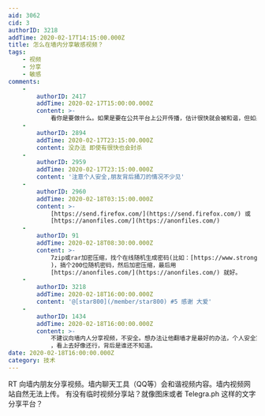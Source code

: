 ```yaml
---
aid: 3062
cid: 3
authorID: 3218
addTime: 2020-02-17T14:15:00.000Z
title: 怎么在墙内分享敏感视频？
tags:
    - 视频
    - 分享
    - 敏感
comments:
    -
        authorID: 2417
        addTime: 2020-02-17T15:00:00.000Z
        content: >-
            看你是要做什么。如果是要在公共平台上公开传播，估计很快就会被和谐，但如果是朋友之间私下交流，临时分享一般没问题，我反正经常给我同学在微信上传一些不可描述之物，都能正常使用，不过微信有容量限制，你或者把视频下载下来打个压缩包通过网盘分享也行。
    -
        authorID: 2894
        addTime: 2020-02-17T23:15:00.000Z
        content: 没办法 即使有很快也会封杀
    -
        authorID: 2959
        addTime: 2020-02-17T23:15:00.000Z
        content: '注意个人安全,朋友背后捅刀的情况不少见'
    -
        authorID: 2960
        addTime: 2020-02-18T03:15:00.000Z
        content: >-
            [https://send.firefox.com/](https://send.firefox.com/) 或
            [https://anonfiles.com/](https://anonfiles.com/)
    -
        authorID: 91
        addTime: 2020-02-18T08:30:00.000Z
        content: >-
            7zip或rar加密压缩，找个在线随机生成密码(比如：[https://www.strongpasswordgenerator.org/](https://www.strongpasswordgenerator.org/)
            )，搞个200位随机密码，然后加密压缩，最后用
            [https://anonfiles.com/](https://anonfiles.com/) 就好。
    -
        authorID: 3218
        addTime: 2020-02-18T16:00:00.000Z
        content: '@[star800](/member/star800) #5 感谢 大爱'
    -
        authorID: 1434
        addTime: 2020-02-18T16:00:00.000Z
        content: >-
            不建议向墙内人分享视频，不安全。想办法让他翻墙才是最好的办法，个人安全第一，有时候人真的信不过。如果没有入境中国的需求，也没有中国国籍，那还安全一些。中国出了一个加密软件叫batmessege，[https://www.batmsg.com/](https://www.batmsg.com/)
            ，看上去好像还行，背后是谁还不知道。
date: 2020-02-18T16:00:00.000Z
category: 技术
---
```


RT 向墙内朋友分享视频。墙内聊天工具（QQ等）会和谐视频内容。墙内视频网站自然无法上传。 有没有临时视频分享站？就像图床或者 Telegra.ph 这样的文字分享平台？
